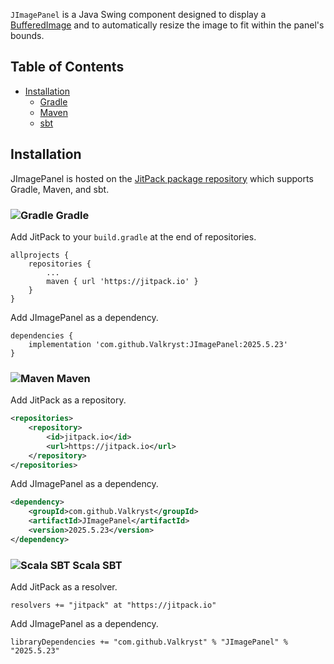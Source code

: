`JImagePanel` is a Java Swing component designed to display a [BufferedImage](https://docs.oracle.com/en/java/javase/24/docs/api/java.desktop/java/awt/image/BufferedImage.html)
and to automatically resize the image to fit within the panel's bounds.

## Table of Contents

* [Installation](https://github.com/Valkryst/JImagePanel#installation)
    * [Gradle](https://github.com/Valkryst/JImagePanel#-gradle)
    * [Maven](https://github.com/Valkryst/JImagePanel#-maven)
    * [sbt](https://github.com/Valkryst/JImagePanel#-scala-sbt)

## Installation

JImagePanel is hosted on the [JitPack package repository](https://jitpack.io/#Valkryst/JImagePanel)
which supports Gradle, Maven, and sbt.

### ![Gradle](https://i.imgur.com/qtc6bXq.png?1) Gradle

Add JitPack to your `build.gradle` at the end of repositories.

```
allprojects {
	repositories {
		...
		maven { url 'https://jitpack.io' }
	}
}
```

Add JImagePanel as a dependency.

```
dependencies {
	implementation 'com.github.Valkryst:JImagePanel:2025.5.23'
}
```

### ![Maven](https://i.imgur.com/2TZzobp.png?1) Maven

Add JitPack as a repository.

``` xml
<repositories>
    <repository>
        <id>jitpack.io</id>
        <url>https://jitpack.io</url>
    </repository>
</repositories>
```
Add JImagePanel as a dependency.

```xml
<dependency>
    <groupId>com.github.Valkryst</groupId>
    <artifactId>JImagePanel</artifactId>
    <version>2025.5.23</version>
</dependency>
```

### ![Scala SBT](https://i.imgur.com/Nqv3mVd.png?1) Scala SBT

Add JitPack as a resolver.

```
resolvers += "jitpack" at "https://jitpack.io"
```

Add JImagePanel as a dependency.

```
libraryDependencies += "com.github.Valkryst" % "JImagePanel" % "2025.5.23"
```
